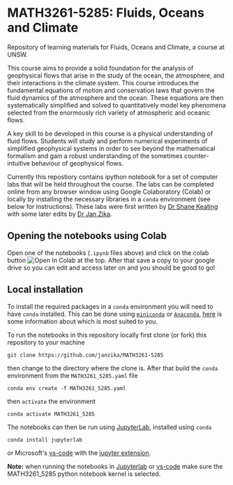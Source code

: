 # MATH3261-5285: Fluids, Oceans and Climate

Repository of learning materials for Fluids, Oceans and Climate, a course at UNSW.

This course aims to provide a solid foundation for the analysis of geophysical flows that arise in the study of the ocean, the atmosphere, and their interactions in the climate system. This course introduces the fundamental equations of motion and conservation laws that govern the fluid dynamics of the atmosphere and the ocean. These equations are then systematically simplified and solved to quantitatively model key phenomena selected from the enormously rich variety of atmospheric and oceanic flows.

A key skill to be developed in this course is a physical understanding of fluid flows. Students will study and perform numerical experiments of simplified geophysical systems in order to see beyond the mathematical formalism and gain a robust understanding of the sometimes counter-intuitive behaviour of geophysical flows.

Currently this repostiory contains ipython notebook for a set of computer labs that will be held throughout the course. The labs can be completed online from any browser window using Google Colaboratory (Colab) or locally by installing the necessary libraries in a `conda` environment (see below for instructions).
These labs were first written by [Dr Shane Keating](https://www.unsw.edu.au/staff/shane-keating) with some later edits by [Dr Jan Zika](https://www.unsw.edu.au/staff/jan-zika).

## Opening the notebooks using Colab

Open one of the notebooks (`.ipynb` files above) and click on the colab button <img src="https://colab.research.google.com/assets/colab-badge.svg" alt="Open In Colab"/></a> at the top.
After that save a copy to your google drive so you can edit and access later on and you should be good to go!

## Local installation

To install the required packages in a `conda` environment you will need to have `conda` installed.
This can be done using [`miniconda`](https://docs.anaconda.com/miniconda/) or [`Anaconda`](https://docs.anaconda.com/anaconda/), [here](https://docs.anaconda.com/distro-or-miniconda/) is some information about which is most suited to you.

To run the notebooks in this repository locally first clone (or fork) this repository to your machine

```terminal
git clone https://github.com/janzika/MATH3261-5285
```

then change to the directory where the clone is.
After that build the `conda` environment from the `MATH3261_5285.yaml` file

```terminal
conda env create -f MATH3261_5285.yaml
```

then `activate` the environment

```terminal
conda activate MATH3261_5285
```

The notebooks can then be run using [JupyterLab](https://jupyter.org/), installed using `conda`

```terminal
conda install jupyterlab
```

or Microsoft's [vs-code](https://code.visualstudio.com/) with the [jupyter extension](https://marketplace.visualstudio.com/items?itemName=ms-toolsai.jupyter).

**Note:** when running the notebooks in [Jupyterlab](https://doc.cocalc.com/howto/jupyter-kernel-selection.html) or [vs-code](https://code.visualstudio.com/docs/datascience/jupyter-kernel-management) make sure the MATH3261_5285 python notebook kernel is selected.
